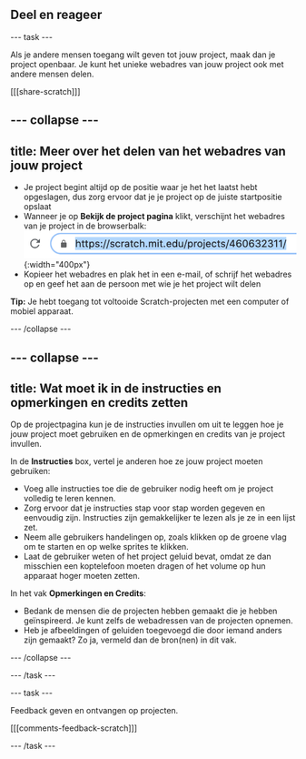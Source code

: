 ## Deel en reageer

--- task ---

Als je andere mensen toegang wilt geven tot jouw project, maak dan je project openbaar. Je kunt het unieke webadres van jouw project ook met andere mensen delen.

[[[share-scratch]]]

--- collapse ---
---
title: Meer over het delen van het webadres van jouw project
---

+ Je project begint altijd op de positie waar je het het laatst hebt opgeslagen, dus zorg ervoor dat je je project op de juiste startpositie opslaat
+ Wanneer je op **Bekijk de project pagina** klikt, verschijnt het webadres van je project in de browserbalk: ![A web address.](images/from-me-webaddress.png){:width="400px"}
+ Kopieer het webadres en plak het in een e-mail, of schrijf het webadres op en geef het aan de persoon met wie je het project wilt delen

**Tip:** Je hebt toegang tot voltooide Scratch-projecten met een computer of mobiel apparaat.

--- /collapse ---

--- collapse ---
---
title: Wat moet ik in de instructies en opmerkingen en credits zetten
---

Op de projectpagina kun je de instructies invullen om uit te leggen hoe je jouw project moet gebruiken en de opmerkingen en credits van je project invullen.

In de **Instructies** box, vertel je anderen hoe ze jouw project moeten gebruiken:
+ Voeg alle instructies toe die de gebruiker nodig heeft om je project volledig te leren kennen.
+ Zorg ervoor dat je instructies stap voor stap worden gegeven en eenvoudig zijn. Instructies zijn gemakkelijker te lezen als je ze in een lijst zet.
+ Neem alle gebruikers handelingen op, zoals klikken op de groene vlag om te starten en op welke sprites te klikken.
+ Laat de gebruiker weten of het project geluid bevat, omdat ze dan misschien een koptelefoon moeten dragen of het volume op hun apparaat hoger moeten zetten.

In het vak **Opmerkingen en Credits**:
+ Bedank de mensen die de projecten hebben gemaakt die je hebben geïnspireerd. Je kunt zelfs de webadressen van de projecten opnemen.
+ Heb je afbeeldingen of geluiden toegevoegd die door iemand anders zijn gemaakt? Zo ja, vermeld dan de bron(nen) in dit vak.

--- /collapse ---

--- /task ---

--- task ---

Feedback geven en ontvangen op projecten.

[[[comments-feedback-scratch]]]

--- /task ---


